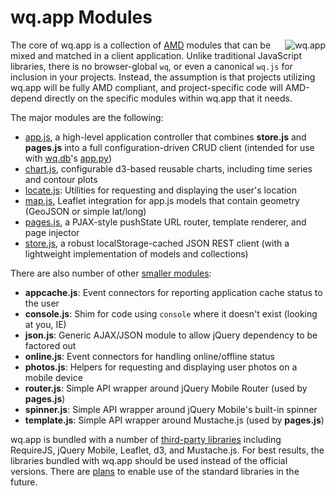 wq.app Modules
==============

<img align=right alt="wq.app" src="http://wq.io/images/128/wq.app.png">

The core of wq.app is a collection of [AMD] modules that can be mixed and matched in a client application.  Unlike traditional JavaScript libraries, there is no browser-global `wq`, or even a canonical `wq.js` for inclusion in your projects.  Instead, the assumption is that projects utilizing wq.app will be fully AMD compliant, and project-specific code will AMD-depend directly on the specific modules within wq.app that it needs.

The major modules are the following:

 * [app.js], a high-level application controller that combines **store.js** and **pages.js** into a full configuration-driven CRUD client (intended for use with [wq.db]'s [app.py])
 * [chart.js], configurable d3-based reusable charts, including time series and contour plots
 * [locate.js]: Utilities for requesting and displaying the user's location
 * [map.js], Leaflet integration for app.js models that contain geometry (GeoJSON or simple lat/long)
 * [pages.js], a PJAX-style pushState URL router, template renderer, and page injector
 * [store.js], a robust localStorage-cached JSON REST client (with a lightweight implementation of models and collections)
 
There are also number of other [smaller modules]:

 * **appcache.js**: Event connectors for reporting application cache status to the user
 * **console.js**: Shim for code using `console` where it doesn't exist (looking at you, IE)
 * **json.js**: Generic AJAX/JSON module to allow jQuery dependency to be factored out
 * **online.js**: Event connectors for handling online/offline status
 * **photos.js**: Helpers for requesting and displaying user photos on a mobile device
 * **router.js**: Simple API wrapper around jQuery Mobile Router (used by **pages.js**)
 * **spinner.js**: Simple API wrapper around jQuery Mobile's built-in spinner
 * **template.js**: Simple API wrapper around Mustache.js (used by **pages.js**)
  
wq.app is bundled with a number of [third-party libraries] including RequireJS, jQuery Mobile, Leaflet, d3, and Mustache.js.  For best results, the libraries bundled with wq.app should be used instead of the official versions.  There are [plans] to enable use of the standard libraries in the future.

[AMD]: http://wq.io/docs/amd
[app.js]: http://wq.io/docs/app.js
[chart.js]: http://wq.io/docs/chart.js
[locate.js]: http://wq.io/docs/locate.js
[map.js]: http://wq.io/docs/map.js
[pages.js]: http://wq.io/docs/pages.js
[store.js]: http://wq.io/docs/store.js
[smaller modules]: http://wq.io/docs/sup
[third-party libraries]: http://wq.io/docs/third-party
[plans]: https://github.com/wq/wq.app/issues/1
[wq.db]: http://wq.io/wq.db
[app.py]: http://wq.io/docs/app.py
